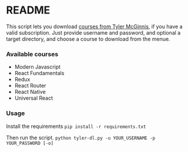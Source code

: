 # README

This script lets you download [courses from Tyler McGinnis](https://learn.tylermcginnis.com/courses/), if you have a valid subscription. Just provide username and password, and optional a target directory, and choose a course to download from the menue.

### Available courses

*   Modern Javascript
*   React Fundamentals
*   Redux
*   React Router
*   React Native
*   Universal React

### Usage

Install the requirements
`pip install -r requirements.txt`

Then run the script.
`python tyler-dl.py -u YOUR_USERNAME -p YOUR_PASSWORD [-o]`

